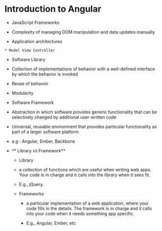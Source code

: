 # Introduction to Angular

*  JavaScript Frameworks

  *  Complexity of managing DOM manipulation and data updates manually

  *   Application architectures

    * Model View Controller

*  Software Library

  *  Collection of implementations of behavior with a well-defined interface by which the behavior is invoked

  * Reuse of behavior 

  * Modularity

*  Software Framework

  *  Abstraction in which software provides generic functionality that can be selectively changed by additional user-written code

  *  Universal, reusable environment that provides particular functionality as part of a larger software platform

  * e.g : Angular, Ember, Backbone

* ** Library vs Framework**

  *  Library 

    * a collection of functions which are useful when writing web apps. Your code is in charge and it calls into the library when it sees fit. 

    * E.g., jQuery. 

  * Frameworks

    * a particular implementation of a web application, where your code fills in the details. The framework is in charge and it calls into your code when it needs something app specific. 

    * E.g., Angular, Ember, etc



